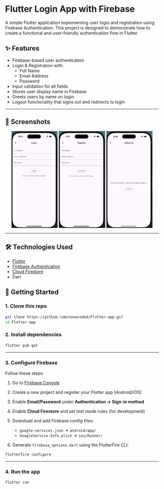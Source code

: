 # Flutter Login App with Firebase

A simple Flutter application implementing user login and registration using Firebase Authentication. This project is designed to demonstrate how to create a functional and user-friendly authentication flow in Flutter.



## ✨ Features

- Firebase-based user authentication
- Login & Registration with:
  - Full Name
  - Email Address
  - Password
- Input validation for all fields
- Stores user display name in Firebase
- Greets users by name on login
- Logout functionality that signs out and redirects to login

---

## 📱 Screenshots

<div align="center">
  <img src="image/login.png" alt="Login Page" width="30%" />
  <img src="image/register.png" alt="Register Page" width="30%" />
  <img src="image/home.png" alt="Home Page" width="30%" />
</div>

---

## 🛠 Technologies Used

- [Flutter](https://flutter.dev/)
- [Firebase Authentication](https://firebase.google.com/products/auth)
- [Cloud Firestore](https://firebase.google.com/products/firestore)
- Dart 


## 🚀 Getting Started

### 1. Clone this repo

```bash
git clone https://github.com/nanacode4/Flutter-app.git
cd Flutter-app
````



### 2. Install dependencies

```bash
flutter pub get
```

---

### 3. Configure Firebase

Follow these steps:

1. Go to [Firebase Console](https://console.firebase.google.com/)
2. Create a new project and register your Flutter app (Android/iOS)
3. Enable **Email/Password** under **Authentication → Sign-in method**
4. Enable **Cloud Firestore** and set test mode rules (for development)
5. Download and add Firebase config files:

   * `google-services.json` → `android/app/`
   * `GoogleService-Info.plist` → `ios/Runner/`
6. Generate `firebase_options.dart` using the FlutterFire CLI:

```bash
flutterfire configure
```

---

### 4. Run the app

```bash
flutter run
```

```



